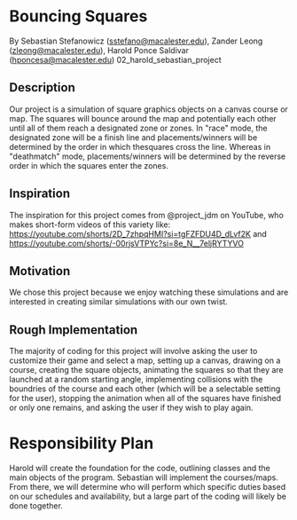 # Bouncing Squares
By Sebastian Stefanowicz (sstefano@macalester.edu), Zander Leong (zleong@macalester.edu), Harold Ponce Saldivar (hponcesa@macalester.edu)
02_harold_sebastian_project

## Description
Our project is a simulation of square graphics objects on a canvas course or map. The squares will bounce around the map and
potentially each other until all of them reach a designated zone or zones. In "race" mode, the designated zone will be a 
finish line and placements/winners will be determined by the order in which thesquares cross the line. Whereas in 
"deathmatch" mode, placements/winners will be determined by the reverse order in which the squares enter the zones. 

## Inspiration
The inspiration for this project comes from @project_jdm on YouTube, who makes short-form videos of this variety like: https://youtube.com/shorts/2D_7zhpqHMI?si=tgFZFDU4D_dLvf2K and https://youtube.com/shorts/-00rjsVTPYc?si=8e_N__7eljRYTYVO

## Motivation
We chose this project because we enjoy watching these simulations and are interested in creating similar simulations with our own twist.

## Rough Implementation
The majority of coding for this project will involve asking the user to customize their game and select a map, setting up a
canvas, drawing on a course, creating the square objects, animating the squares so that they are launched at a random 
starting angle, implementing collisions with the boundries of the course and each other (which will be a selectable setting
for the user), stopping the animation when all of the squares have finished or only one remains, and asking the user if they
wish to play again. 

# Responsibility Plan
Harold will create the foundation for the code, outlining classes and the main objects of the program. Sebastian will 
implement the courses/maps. From there, we will determine who will perform which specific duties based on our schedules and
availability, but a large part of the coding will likely be done together. 


